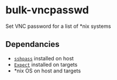 bulk-vncpasswd
==============

Set VNC password for a list of *nix systems

## Dependancies
- [`sshpass`](http://sourceforge.net/projects/sshpass/) installed on host
- [`Expect`](http://expect.sourceforge.net/) installed on targets
- *nix OS on host and targets
